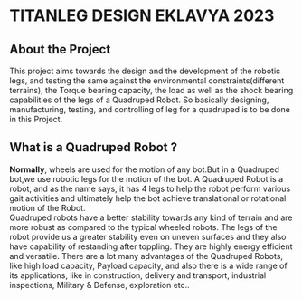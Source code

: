 # TITANLEG DESIGN EKLAVYA 2023

## About the Project
This project aims towards the design and the development of the robotic legs, and testing the same against the environmental constraints(different terrains), the Torque bearing capacity, the load as well as the shock bearing capabilities of the legs of a Quadruped Robot. So basically designing, manufacturing, testing, and controlling of leg for a quadruped is to be done in this Project.  

##  **What** is **a** **Quadruped** **Robot** **?**
**Normally**, wheels are used for the motion of any bot.But in a Quadruped bot,we use robotic legs for the motion of the bot. A Quadruped Robot is a robot, and as the name says, it has 4 legs to help the robot perform various gait activities and ultimately help the bot achieve translational or rotational motion of the Robot.  
   Quadruped robots have a better stability towards any kind of terrain and are more robust as compared to the typical wheeled robots. The legs of the robot provide us a greater stability even on uneven surfaces and they also have capability of restanding after toppling. They are highly energy efficient and versatile. There are a lot many advantages of the Quadruped Robots, like high load capacity, Payload capacity, and also there is a wide range of its applications, like in construction, delivery and transport, industrial inspections, Military & Defense, exploration etc..
